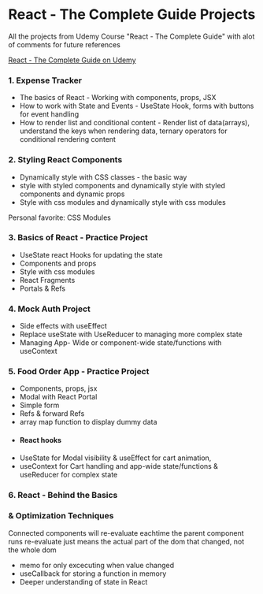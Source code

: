 # React - The Complete Guide Projects
All the projects from Udemy Course "React - The Complete Guide" with alot of comments for future references

[React - The Complete Guide on Udemy](https://www.udemy.com/course/react-the-complete-guide-incl-redux/)

### 1. Expense Tracker

* The basics of React - Working with components, props, JSX
* How to work with State and Events - UseState Hook, forms with buttons for event handling
* How to render list and conditional content - Render list of data(arrays), understand the keys when rendering data, ternary operators for conditional rendering content

### 2. Styling React Components

* Dynamically style with CSS classes - the basic way
* style with styled components and dynamically style with styled components and dynamic props
* Style with css modules and dynamically style with css modules

Personal favorite: CSS Modules

### 3. Basics of React - Practice Project
* UseState react Hooks for updating the state
* Components and props
* Style with css modules
* React Fragments
* Portals & Refs

### 4. Mock Auth Project

* Side effects with useEffect
* Replace useState with UseReducer to managing more complex state
* Managing App- Wide or component-wide state/functions with useContext

### 5. Food Order App - Practice Project 

* Components, props, jsx
* Modal with React Portal
* Simple form
* Refs & forward Refs
* array map function to display dummy data
* #### React hooks
* UseState for Modal visibility & useEffect for cart animation, 
* useContext for Cart handling and app-wide state/functions & useReducer for complex state

### 6. React - Behind the Basics 
### & Optimization Techniques

Connected components will re-evaluate eachtime the parent component runs
re-evaluate just means the actual part of the dom that changed, not the whole dom
* memo for only excecuting when value changed
* useCallback for storing a function in memory
* Deeper understanding of state in React